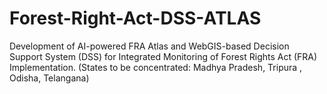 # Forest-Right-Act-DSS-ATLAS
Development of AI-powered FRA Atlas and WebGIS-based Decision Support System (DSS) for Integrated Monitoring of Forest Rights Act (FRA) Implementation. (States to be concentrated: Madhya Pradesh, Tripura , Odisha, Telangana)
